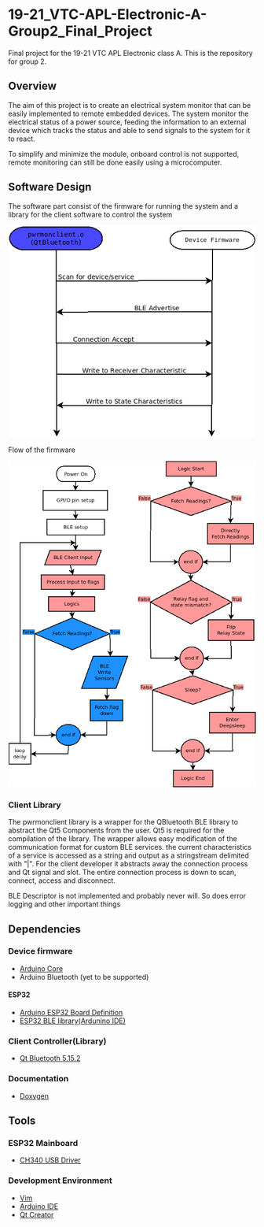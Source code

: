 # 19-21_VTC-APL-Electronic-A-Group2_Final_Project
Final project for the 19-21 VTC APL Electronic class A. This is the repository for group 2.

## Overview
The aim of this project is to create an electrical system monitor that can be easily implemented to remote embedded devices. The system monitor the electrical status of a power source, feeding the information to an external device which tracks the status and able to send signals to the system for it to react.

To simplify and minimize the module, onboard control is not supported, remote monitoring can still be done easily using a microcomputer.

## Software Design
The software part consist of the firmware for running the system and a library for the client software to control the system

![Refer to connection-flowchart in repo](https://github.com/R3G3N3R4T0R/19-21_VTC-APL-Electronic-A-Group2_Final_Project/blob/main/connection-flowchart.png?raw=true)

Flow of the firmware

![Refer to devflow in repo](https://github.com/R3G3N3R4T0R/19-21_VTC-APL-Electronic-A-Group2_Final_Project/blob/main/devflow.png?raw=true)

### Client Library
The pwrmonclient library is a wrapper for the QBluetooth BLE library to abstract the Qt5 Components from the user. Qt5 is required for the compilation of the library.
The wrapper allows easy modification of the communication format for custom BLE services. the current characteristics of a service is accessed as a string and output as a stringstream delimited with "|".
For the client developer it abstracts away the connection process and Qt signal and slot. The entire connection process is down to scan, connect, access and disconnect.

BLE Descriptor is not implemented and probably never will. So does error logging and other important things

## Dependencies
### Device firmware
- [Arduino Core](https://github.com/arduino/Arduino)
- Arduino Bluetooth (yet to be supported)
#### ESP32
- [Arduino ESP32 Board Definition](https://github.com/espressif/arduino-esp32)
- [ESP32 BLE library](https://github.com/nkolban/ESP32_BLE_Arduino)[(Ardunino IDE)](https://www.arduino.cc/reference/en/libraries/esp32-ble-arduino)
### Client Controller(Library)
- [Qt Bluetooth 5.15.2](https://doc.qt.io/qt-5/qtbluetooth-index.html)
### Documentation
- [Doxygen](https://www.doxygen.nl/index.html)

## Tools
### ESP32 Mainboard
- [CH340 USB Driver](http://www.wch.cn/download/CH341SER_EXE.html)
### Development Environment
- [Vim](www.vim.org)
- [Arduino IDE](https://www.arduino.cc/en/Main/Software)
- [Qt Creator](https://github.com/qt-creator/qt-creator)
